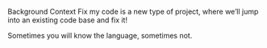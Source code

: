 Background Context
Fix my code is a new type of project, where we’ll jump into an existing code base and fix it!

Sometimes you will know the language, sometimes not.


